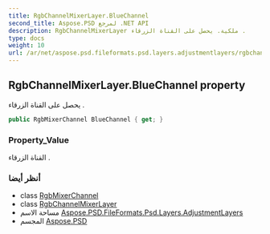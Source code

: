 ```yaml
---
title: RgbChannelMixerLayer.BlueChannel
second_title: Aspose.PSD لمرجع .NET API
description: RgbChannelMixerLayer ملكية. يحصل على القناة الزرقاء .
type: docs
weight: 10
url: /ar/net/aspose.psd.fileformats.psd.layers.adjustmentlayers/rgbchannelmixerlayer/bluechannel/
---
```

## RgbChannelMixerLayer.BlueChannel property

يحصل على القناة الزرقاء .

```csharp
public RgbMixerChannel BlueChannel { get; }
```

### Property_Value

القناة الزرقاء .

### أنظر أيضا

* class [RgbMixerChannel](../../rgbmixerchannel/)
* class [RgbChannelMixerLayer](../)
* مساحة الاسم [Aspose.PSD.FileFormats.Psd.Layers.AdjustmentLayers](../../rgbchannelmixerlayer/)
* المجسم [Aspose.PSD](../../../)


